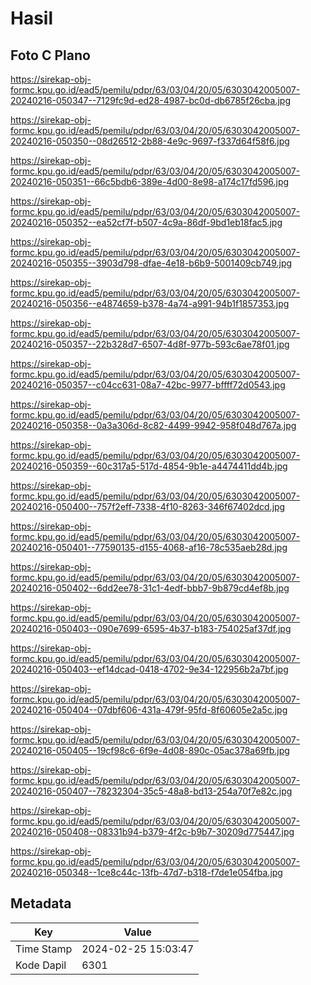 # Hasil

## Foto C Plano

https://sirekap-obj-formc.kpu.go.id/ead5/pemilu/pdpr/63/03/04/20/05/6303042005007-20240216-050347--7129fc9d-ed28-4987-bc0d-db6785f26cba.jpg

https://sirekap-obj-formc.kpu.go.id/ead5/pemilu/pdpr/63/03/04/20/05/6303042005007-20240216-050350--08d26512-2b88-4e9c-9697-f337d64f58f6.jpg

https://sirekap-obj-formc.kpu.go.id/ead5/pemilu/pdpr/63/03/04/20/05/6303042005007-20240216-050351--66c5bdb6-389e-4d00-8e98-a174c17fd596.jpg

https://sirekap-obj-formc.kpu.go.id/ead5/pemilu/pdpr/63/03/04/20/05/6303042005007-20240216-050352--ea52cf7f-b507-4c9a-86df-9bd1eb18fac5.jpg

https://sirekap-obj-formc.kpu.go.id/ead5/pemilu/pdpr/63/03/04/20/05/6303042005007-20240216-050355--3903d798-dfae-4e18-b6b9-5001409cb749.jpg

https://sirekap-obj-formc.kpu.go.id/ead5/pemilu/pdpr/63/03/04/20/05/6303042005007-20240216-050356--e4874659-b378-4a74-a991-94b1f1857353.jpg

https://sirekap-obj-formc.kpu.go.id/ead5/pemilu/pdpr/63/03/04/20/05/6303042005007-20240216-050357--22b328d7-6507-4d8f-977b-593c6ae78f01.jpg

https://sirekap-obj-formc.kpu.go.id/ead5/pemilu/pdpr/63/03/04/20/05/6303042005007-20240216-050357--c04cc631-08a7-42bc-9977-bffff72d0543.jpg

https://sirekap-obj-formc.kpu.go.id/ead5/pemilu/pdpr/63/03/04/20/05/6303042005007-20240216-050358--0a3a306d-8c82-4499-9942-958f048d767a.jpg

https://sirekap-obj-formc.kpu.go.id/ead5/pemilu/pdpr/63/03/04/20/05/6303042005007-20240216-050359--60c317a5-517d-4854-9b1e-a4474411dd4b.jpg

https://sirekap-obj-formc.kpu.go.id/ead5/pemilu/pdpr/63/03/04/20/05/6303042005007-20240216-050400--757f2eff-7338-4f10-8263-346f67402dcd.jpg

https://sirekap-obj-formc.kpu.go.id/ead5/pemilu/pdpr/63/03/04/20/05/6303042005007-20240216-050401--77590135-d155-4068-af16-78c535aeb28d.jpg

https://sirekap-obj-formc.kpu.go.id/ead5/pemilu/pdpr/63/03/04/20/05/6303042005007-20240216-050402--6dd2ee78-31c1-4edf-bbb7-9b879cd4ef8b.jpg

https://sirekap-obj-formc.kpu.go.id/ead5/pemilu/pdpr/63/03/04/20/05/6303042005007-20240216-050403--090e7699-6595-4b37-b183-754025af37df.jpg

https://sirekap-obj-formc.kpu.go.id/ead5/pemilu/pdpr/63/03/04/20/05/6303042005007-20240216-050403--ef14dcad-0418-4702-9e34-122956b2a7bf.jpg

https://sirekap-obj-formc.kpu.go.id/ead5/pemilu/pdpr/63/03/04/20/05/6303042005007-20240216-050404--07dbf606-431a-479f-95fd-8f60605e2a5c.jpg

https://sirekap-obj-formc.kpu.go.id/ead5/pemilu/pdpr/63/03/04/20/05/6303042005007-20240216-050405--19cf98c6-6f9e-4d08-890c-05ac378a69fb.jpg

https://sirekap-obj-formc.kpu.go.id/ead5/pemilu/pdpr/63/03/04/20/05/6303042005007-20240216-050407--78232304-35c5-48a8-bd13-254a70f7e82c.jpg

https://sirekap-obj-formc.kpu.go.id/ead5/pemilu/pdpr/63/03/04/20/05/6303042005007-20240216-050408--08331b94-b379-4f2c-b9b7-30209d775447.jpg

https://sirekap-obj-formc.kpu.go.id/ead5/pemilu/pdpr/63/03/04/20/05/6303042005007-20240216-050348--1ce8c44c-13fb-47d7-b318-f7de1e054fba.jpg


## Metadata

| Key        | Value               |
| ---------- | ------------------- |
| Time Stamp | 2024-02-25 15:03:47 |
| Kode Dapil | 6301                |



